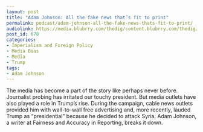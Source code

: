 ```yaml
---
layout: post
title: "Adam Johnson: All the fake news that’s fit to print"
permalink: podcast/adam-johnson-all-the-fake-news-thats-fit-to-print/
audiolink: https://media.blubrry.com/thedig/content.blubrry.com/thedig/The_Dig_-_EP_23_-_Johnson.mp3
post_id: 678
categories: 
- Imperialism and Foreign Policy
- Media Bias
- Media
- Trump
tags: 
- Adam Johnson
---
```


The media has become a part of the story like perhaps never before. Journalist probing has irritated our touchy president. But media outlets have also played a role in Trump’s rise. During the campaign, cable news outlets provided him with wall-to-wall free advertising and, more recently, lauded Trump as “presidential” because he decided to attack Syria. Adam Johnson, a writer at Fairness and Accuracy in Reporting, breaks it down.
